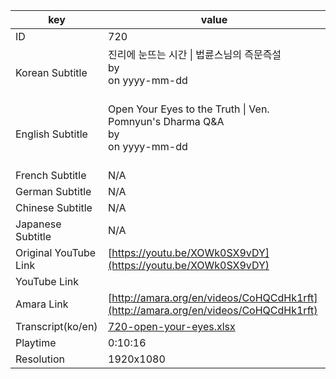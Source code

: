|  key  |  value  |
|-------|---------|
| ID            | 720 |
| Korean Subtitle | 진리에 눈뜨는 시간 \| 법륜스님의 즉문즉설<br>by <br>on yyyy-mm-dd<br><br>|
| English Subtitle | Open Your Eyes to the Truth \| Ven. Pomnyun's Dharma Q&A<br>by <br>on yyyy-mm-dd<br><br>|
| French Subtitle | N/A |
| German Subtitle | N/A |
| Chinese Subtitle | N/A |
| Japanese Subtitle | N/A |
| Original YouTube Link  | [https://youtu.be/XOWk0SX9vDY](https://youtu.be/XOWk0SX9vDY) |
| YouTube Link  |  |
| Amara Link    | [http://amara.org/en/videos/CoHQCdHk1rft](http://amara.org/en/videos/CoHQCdHk1rft) |
| Transcript(ko/en) | [720-open-your-eyes.xlsx](https://github.com/jungtosociety/dharma-qna/raw/master/sub/720/720-open-your-eyes.xlsx) |
| Playtime | 0:10:16 |
| Resolution | 1920x1080|

